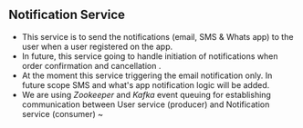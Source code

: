 ## Notification Service
* This service is to send the notifications (email, SMS & Whats app) to the user when a user registered on the app.
* In future, this service going to handle initiation of notifications when order confirmation and cancellation .
* At the moment this service triggering the email notification only. In future scope SMS and what's app notification logic will be added.
* We are using *Zookeeper* and *Kafka* event queuing for establishing communication between User service (producer) and Notification service (consumer)
~
